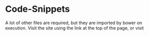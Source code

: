 # Code-Snippets
A lot of other files are required, but they are imported by bower on execution. Visit the site using the link at the top of the page, or visit
